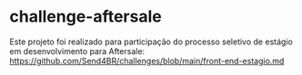 # challenge-aftersale
Este projeto foi realizado para participação do processo seletivo de estágio em desenvolvimento para Aftersale: https://github.com/Send4BR/challenges/blob/main/front-end-estagio.md
